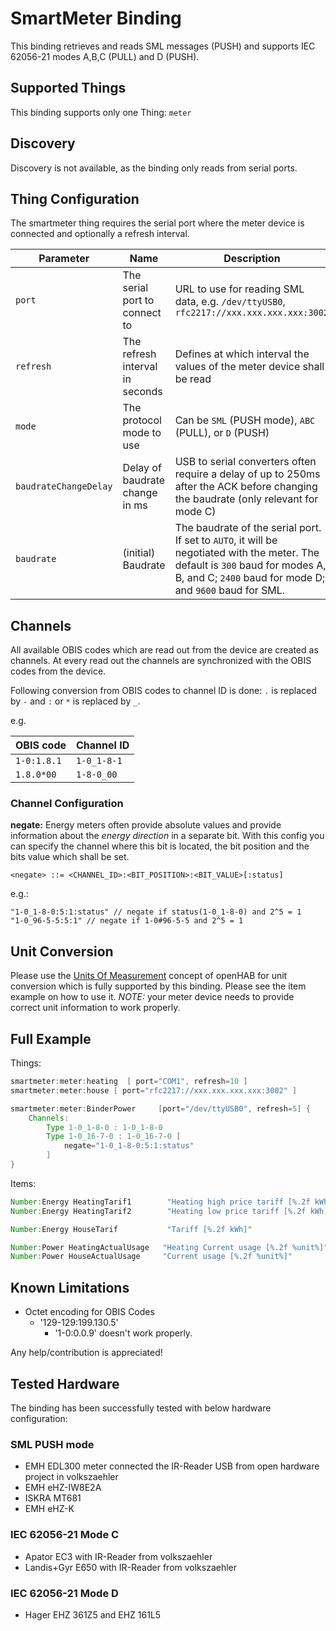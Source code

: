 # SmartMeter Binding

This binding retrieves and reads SML messages (PUSH) and supports IEC 62056-21 modes A,B,C (PULL) and D (PUSH).

## Supported Things

This binding supports only one Thing: `meter`

## Discovery

Discovery is not available, as the binding only reads from serial ports.

## Thing Configuration

The smartmeter thing requires the serial port where the meter device is connected and optionally a refresh interval.

| Parameter             | Name                            | Description                                                                                                                                                                                   | Required | Default |
| --------------------- | ------------------------------- | --------------------------------------------------------------------------------------------------------------------------------------------------------------------------------------------- | -------- | ------- |
| `port`                | The serial port to connect to   | URL to use for reading SML data, e.g. `/dev/ttyUSB0`, `rfc2217://xxx.xxx.xxx.xxx:3002`                                                                                                        | yes      |         |
| `refresh`             | The refresh interval in seconds | Defines at which interval the values of the meter device shall be read                                                                                                                        | no       | 20      |
| `mode`                | The protocol mode to use        | Can be `SML` (PUSH mode), `ABC` (PULL), or `D` (PUSH)                                                                                                                                         | no       | `SML`   |
| `baudrateChangeDelay` | Delay of baudrate change in ms  | USB to serial converters often require a delay of up to 250ms after the ACK before changing the baudrate (only relevant for mode C)                                                           | no       | 0       |
| `baudrate`            | (initial) Baudrate              | The baudrate of the serial port. If set to `AUTO`, it will be negotiated with the meter. The default is `300` baud for modes A, B, and C; `2400` baud for mode D; and `9600` baud for SML. | no       | `AUTO`  |

## Channels

All available OBIS codes which are read out from the device are created as channels.
At every read out the channels are synchronized with the OBIS codes from the device.

Following conversion from OBIS codes to channel ID is done:
`.` is replaced by `-` and `:` or `*` is replaced by `_`.

e.g.

| OBIS code   | Channel ID  |
| ----------- | ----------- |
| `1-0:1.8.1` | `1-0_1-8-1` |
| `1.8.0*00`  | `1-8-0_00`  |

### Channel Configuration

**negate:** Energy meters often provide absolute values and provide information about the _energy direction_ in a separate bit.
With this config you can specify the channel where this bit is located, the bit position and the bits value which shall be set.

`<negate> ::= <CHANNEL_ID>:<BIT_POSITION>:<BIT_VALUE>[:status]`

e.g.:

```text
"1-0_1-8-0:5:1:status" // negate if status(1-0_1-8-0) and 2^5 = 1
"1-0_96-5-5:5:1" // negate if 1-0#96-5-5 and 2^5 = 1
```

## Unit Conversion

Please use the [Units Of Measurement](https://www.openhab.org/docs/concepts/units-of-measurement.html) concept of openHAB for unit conversion which is fully supported by this binding.
Please see the item example on how to use it.
_NOTE:_ your meter device needs to provide correct unit information to work properly.

## Full Example

Things:

```java
smartmeter:meter:heating  [ port="COM1", refresh=10 ]
smartmeter:meter:house [ port="rfc2217://xxx.xxx.xxx.xxx:3002" ]

smartmeter:meter:BinderPower     [port="/dev/ttyUSB0", refresh=5] {
    Channels:
        Type 1-0_1-8-0 : 1-0_1-8-0
        Type 1-0_16-7-0 : 1-0_16-7-0 [
            negate="1-0_1-8-0:5:1:status"
        ]
}

```

Items:

```java
Number:Energy HeatingTarif1        "Heating high price tariff [%.2f kWh]"      { channel="smartmeter:meter:heating:1-0_1-8-1" }
Number:Energy HeatingTarif2        "Heating low price tariff [%.2f kWh]"       {  channel="smartmeter:meter:heating:1-0_1-8-2" }

Number:Energy HouseTarif           "Tariff [%.2f kWh]"                         { channel="smartmeter:meter:house:1-0_1-8-0" }

Number:Power HeatingActualUsage   "Heating Current usage [%.2f %unit%]"       { channel="smartmeter:meter:heating:1-0_16-7-0" }
Number:Power HouseActualUsage     "Current usage [%.2f %unit%]"               { channel="smartmeter:meter:house:1-0_16-7-0" }
```

## Known Limitations

- Octet encoding for OBIS Codes
  - '129-129:199.130.5'
    - '1-0:0.0.9'
        doesn't work properly.

Any help/contribution is appreciated!

## Tested Hardware

The binding has been successfully tested with below hardware configuration:

### SML PUSH mode

- EMH EDL300 meter connected the IR-Reader USB from open hardware project in volkszaehler
- EMH eHZ-IW8E2A
- ISKRA MT681
- EMH eHZ-K

### IEC 62056-21 Mode C

- Apator EC3 with IR-Reader from volkszaehler
- Landis+Gyr E650 with IR-Reader from volkszaehler

### IEC 62056-21 Mode D

- Hager EHZ 361Z5 and EHZ 161L5
